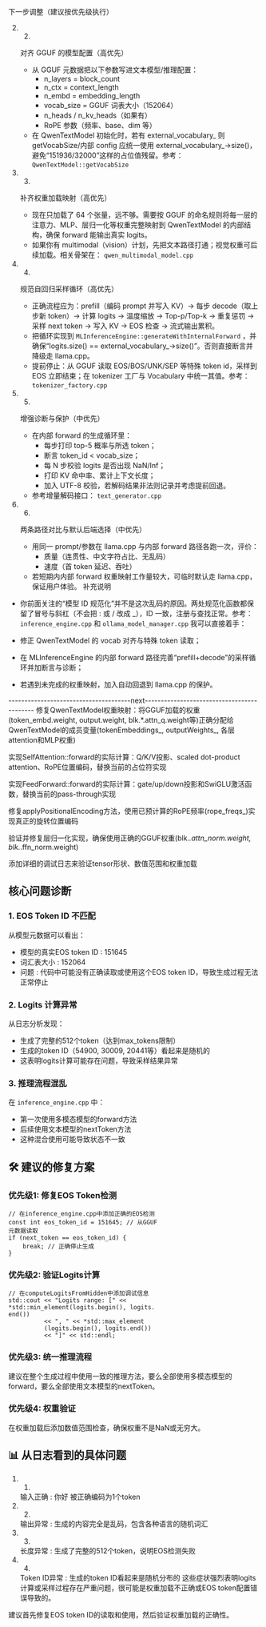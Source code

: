 下一步调整（建议按优先级执行）


2. 2.
   对齐 GGUF 的模型配置（高优先）
   
   - 从 GGUF 元数据把以下参数写进文本模型/推理配置：
     - n_layers = block_count
     - n_ctx = context_length
     - n_embd = embedding_length
     - vocab_size = GGUF 词表大小（152064）
     - n_heads / n_kv_heads（如果有）
     - RoPE 参数（频率、base、dim 等）
   - 在 QwenTextModel 初始化时，若有 external_vocabulary_ 则 getVocabSize/内部 config 应统一使用 external_vocabulary_->size()，避免“151936/32000”这样的占位值残留。参考： `QwenTextModel::getVocabSize`
3. 3.
   补齐权重加载映射（高优先）
   
   - 现在只加载了 64 个张量，远不够。需要按 GGUF 的命名规则将每一层的注意力、MLP、层归一化等权重完整映射到 QwenTextModel 的内部结构，确保 forward 能输出真实 logits。
   - 如果你有 multimodal（vision）计划，先把文本路径打通；视觉权重可后续加载。相关骨架在： `qwen_multimodal_model.cpp`
4. 4.
   规范自回归采样循环（高优先）
   
   - 正确流程应为：prefill（编码 prompt 并写入 KV）→ 每步 decode（取上步新 token）→ 计算 logits → 温度缩放 → Top-p/Top-k → 重复惩罚 → 采样 next token → 写入 KV → EOS 检查 → 流式输出累积。
   - 把循环实现到 `MLInferenceEngine::generateWithInternalForward` ，并确保“logits.size() == external_vocabulary_->size()”。否则直接断言并降级走 llama.cpp。
   - 提前停止：从 GGUF 读取 EOS/BOS/UNK/SEP 等特殊 token id，采样到 EOS 立即结束；在 tokenizer 工厂与 Vocabulary 中统一其值。参考： `tokenizer_factory.cpp`
5. 5.
   增强诊断与保护（中优先）
   
   - 在内部 forward 的生成循环里：
     - 每步打印 top-5 概率与所选 token；
     - 断言 token_id < vocab_size；
     - 每 N 步校验 logits 是否出现 NaN/Inf；
     - 打印 KV 命中率、累计上下文长度；
     - 加入 UTF-8 校验，若解码结果非法则记录并考虑提前回退。
   - 参考增量解码接口： `text_generator.cpp`
6. 6.
   两条路径对比与默认后端选择（中优先）
   
   - 用同一 prompt/参数在 llama.cpp 与内部 forward 路径各跑一次，评价：
     - 质量（连贯性、中文字符占比、无乱码）
     - 速度（首 token 延迟、吞吐）
   - 若短期内内部 forward 权重映射工作量较大，可临时默认走 llama.cpp，保证用户体验。
补充说明

- 你前面关注的“模型 ID 规范化”并不是这次乱码的原因。两处规范化函数都保留了冒号与斜杠（不会把 : 或 / 改成 _），ID 一致，注册与查找正常。参考： `inference_engine.cpp` 和 `ollama_model_manager.cpp`
我可以直接着手：

- 修正 QwenTextModel 的 vocab 对齐与特殊 token 读取；
- 在 MLInferenceEngine 的内部 forward 路径完善“prefill+decode”的采样循环并加断言与诊断；
- 若遇到未完成的权重映射，加入自动回退到 llama.cpp 的保护。

--------------------------------------next-------------------------------------------
修复QwenTextModel权重映射：将GGUF加载的权重(token_embd.weight, output.weight, blk.*.attn_q.weight等)正确分配给QwenTextModel的成员变量(tokenEmbeddings_, outputWeights_, 各层attention和MLP权重)

实现SelfAttention::forward的实际计算：Q/K/V投影、scaled dot-product attention、RoPE位置编码，替换当前的占位符实现

实现FeedForward::forward的实际计算：gate/up/down投影和SwiGLU激活函数，替换当前的pass-through实现

修复applyPositionalEncoding方法，使用已预计算的RoPE频率(rope_freqs_)实现真正的旋转位置编码

验证并修复层归一化实现，确保使用正确的GGUF权重(blk.*.attn_norm.weight, blk.*.ffn_norm.weight)

添加详细的调试日志来验证tensor形状、数值范围和权重加载


## 核心问题诊断
### 1. EOS Token ID 不匹配
从模型元数据可以看出：

- 模型的真实EOS token ID : 151645
- 词汇表大小 : 152064
- 问题 : 代码中可能没有正确读取或使用这个EOS token ID，导致生成过程无法正常停止
### 2. Logits 计算异常
从日志分析发现：

- 生成了完整的512个token（达到max_tokens限制）
- 生成的token ID（54900, 30009, 20441等）看起来是随机的
- 这表明logits计算可能存在问题，导致采样结果异常
### 3. 推理流程混乱
在 `inference_engine.cpp` 中：

- 第一次使用多模态模型的forward方法
- 后续使用文本模型的nextToken方法
- 这种混合使用可能导致状态不一致
## 🛠️ 建议的修复方案
### 优先级1: 修复EOS Token检测
```
// 在inference_engine.cpp中添加正确的EOS检测
const int eos_token_id = 151645; // 从GGUF
元数据读取
if (next_token == eos_token_id) {
    break; // 正确停止生成
}
```
### 优先级2: 验证Logits计算
```
// 在computeLogitsFromHidden中添加调试信息
std::cout << "Logits range: [" << 
*std::min_element(logits.begin(), logits.
end()) 
          << ", " << *std::max_element
          (logits.begin(), logits.end()) 
          << "]" << std::endl;
```
### 优先级3: 统一推理流程
建议在整个生成过程中使用一致的推理方法，要么全部使用多模态模型的forward，要么全部使用文本模型的nextToken。

### 优先级4: 权重验证
在权重加载后添加数值范围检查，确保权重不是NaN或无穷大。

## 📊 从日志看到的具体问题
1. 1.
   输入正确 : 你好 被正确编码为1个token
2. 2.
   输出异常 : 生成的内容完全是乱码，包含各种语言的随机词汇
3. 3.
   长度异常 : 生成了完整的512个token，说明EOS检测失败
4. 4.
   Token ID异常 : 生成的token ID看起来是随机分布的
这些症状强烈表明logits计算或采样过程存在严重问题，很可能是权重加载不正确或EOS token配置错误导致的。

建议首先修复EOS token ID的读取和使用，然后验证权重加载的正确性。